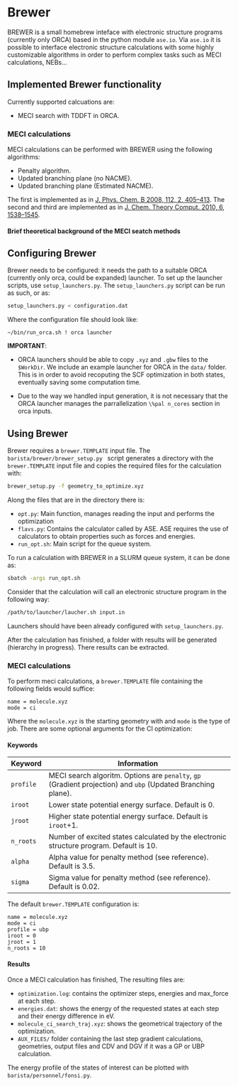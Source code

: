 # Brewer
BREWER is a small homebrew inteface with electronic structure programs (currently only ORCA) based in the python module `ase.io`. Via `ase.io` it is possible to interface electronic structure calculations with some highly customizable algorithms in order to perform complex tasks such as MECI calculations, NEBs... 


## Implemented Brewer functionality 
Currently supported calcuations are:
- MECI search with TDDFT in ORCA.

### MECI calculations

MECI calculations can be performed with BREWER using the following algorithms: 
 - Penalty algorithm.
 - Updated branching plane (no NACME).
 - Updated branching plane (Estimated NACME).

The first is implemented as in [J. Phys. Chem. B 2008, 112, 2, 405–413](https://pubs.acs.org/doi/10.1021/jp0761618). The second and third are implemented as in [J. Chem. Theory Comput. 2010, 6, 1538–1545](https://pubs.acs.org/doi/abs/10.1021/ct1000268).

#### Brief theoretical background of the MECI seatch methods



## Configuring Brewer
Brewer needs to be configured: it needs the path to a suitable ORCA (currently only orca, could be expanded) launcher. To set up the launcher scripts, use `setup_launchers.py`. The `setup_launchers.py` script can be run as such, or as:
```Bash
setup_launchers.py < configuration.dat
```

Where the configuration file should look like:
```
~/bin/run_orca.sh ! orca launcher
```

**IMPORTANT**: 
- ORCA launchers should be able to copy `.xyz` and `.gbw` files to the `$WorkDir`. We include an example launcher for ORCA in the `data/` folder. This is in order to avoid recoputing the SCF optimization in both states, eventually saving some computation time. 

- Due to the way we handled input generation, it is not necessary that the ORCA launcher manages the parrallelization `\%pal n_cores` section in orca inputs. 

## Using Brewer
Brewer requires a `brewer.TEMPLATE` input file. The `barista/brewer/brewer_setup.py ` script generates a directory with the `brewer.TEMPLATE` input file and copies the required files for the calculation with:
```Bash
brewer_setup.py -f geometry_to_optimize.xyz 
```
Along the files that are in the directory there is: 
- `opt.py`: Main function, manages reading the input and performs the optimization
- `flavs.py`: Contains the calculator called by ASE. ASE requires the use of calculators to obtain properties such as forces and energies.
- `run_opt.sh`: Main script for the queue system.

To run a calculation with BREWER in a SLURM queue system, it can be done as:
```Bash
sbatch -args run_opt.sh
```

Consider that the calculation will call an electronic structure program in the following way:

```Bash
/path/to/launcher/laucher.sh input.in
```

Launchers should have been already configured with `setup_launchers.py`. 

After the calculation has finished, a folder with results will be generated (hierarchy in progress). There results can be extracted. 


### MECI calculations
To perform meci calculations, a `brewer.TEMPLATE` file containing the following fields would suffice:
```
name = molecule.xyz
mode = ci
```
Where the `molecule.xyz` is the starting geometry with and `mode` is the type of job. There are some optional arguments for the CI optimization:
#### Keywords 
| Keyword    | Information|
|------------|------------|
| `profile`  | MECI search algoritm. Options are `penalty`, `gp` (Gradient projection) and `ubp` (Updated Branching plane).|
| `iroot`    | Lower state potential energy surface. Default is $0$.           |
| `jroot`    | Higher state potential energy surface. Default is `iroot`$+1$.           |
| `n_roots` | Number of excited states calculated by the electronic structure program. Default is $10$.       |
| `alpha`    | Alpha value for penalty method (see reference). Default is $3.5$.           |
| `sigma`    | Sigma value for penalty method (see reference). Default is $0.02$.          |

The default `brewer.TEMPLATE` configuration is:

```
name = molecule.xyz
mode = ci
profile = ubp 
iroot = 0
jroot = 1
n_roots = 10
```

#### Results
Once a MECI calculation has finished, The resulting files are:
- `optimization.log`: contains the optimizer steps, energies and max_force at each step. 
- `energies.dat`: shows the energy of the requested states at each step and their energy difference in eV.
- `molecule_ci_search_traj.xyz`: shows the geometrical trajectory of the optimization.
- `AUX_FILES/` folder containing the last step gradient calculations, geometries, output files and CDV and DGV if it was a GP or UBP calculation.

The energy profile of the states of interest can be plotted with `barista/personnel/fonsi.py`. 
